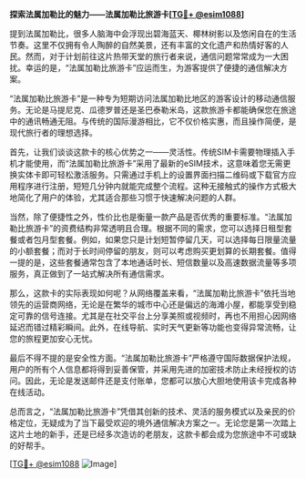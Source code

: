 **探索法属加勒比的魅力——法属加勒比旅游卡[[TG💪+ @esim1088](https://t.me/s/esim1088)]**

提到法属加勒比，很多人脑海中会浮现出碧海蓝天、椰林树影以及悠闲自在的生活节奏。这里不仅拥有令人陶醉的自然美景，还有丰富的文化遗产和热情好客的人民。然而，对于计划前往这片热带天堂的旅行者来说，通信问题常常成为一大困扰。幸运的是，“法属加勒比旅游卡”应运而生，为游客提供了便捷的通信解决方案。

“法属加勒比旅游卡”是一种专为短期访问法属加勒比地区的游客设计的移动通信服务。无论是马提尼克、瓜德罗普还是圣巴泰勒米岛，这款旅游卡都能确保您在旅途中的通讯畅通无阻。与传统的国际漫游相比，它不仅价格实惠，而且操作简便，是现代旅行者的理想选择。

首先，让我们谈谈这款卡的核心优势之一——灵活性。传统SIM卡需要物理插入手机才能使用，而“法属加勒比旅游卡”采用了最新的eSIM技术，这意味着您无需更换实体卡即可轻松激活服务。只需通过手机上的设置界面扫描二维码或下载官方应用程序进行注册，短短几分钟内就能完成整个流程。这种无接触式的操作方式极大地简化了用户的体验，尤其适合那些习惯于快速解决问题的人群。

当然，除了便捷性之外，性价比也是衡量一款产品是否优秀的重要标准。“法属加勒比旅游卡”的资费结构非常透明且合理。根据不同的需求，您可以选择日租型套餐或者包月型套餐。例如，如果您只是计划短暂停留几天，可以选择每日限量流量的小额套餐；而对于长时间停留的朋友，则可以考虑购买更划算的长期套餐。值得一提的是，这些套餐通常包含了本地通话时长、短信数量以及高速数据流量等多项服务，真正做到了一站式解决所有通信需求。

那么，这款卡的实际表现如何呢？从网络覆盖来看，“法属加勒比旅游卡”依托当地领先的运营商网络，无论是在繁华的城市中心还是偏远的海滩小屋，都能享受到稳定可靠的信号连接。尤其是在社交平台上分享美照或视频时，再也不用担心因网络延迟而错过精彩瞬间。此外，在线导航、实时天气更新等功能也变得异常流畅，让您的旅程更加安心无忧。

最后不得不提的是安全性方面。“法属加勒比旅游卡”严格遵守国际数据保护法规，用户的所有个人信息都将得到妥善保管，并采用先进的加密技术防止未经授权的访问。因此，无论是发送邮件还是支付账单，您都可以放心大胆地使用该卡完成各种在线活动。

总而言之，“法属加勒比旅游卡”凭借其创新的技术、灵活的服务模式以及亲民的价格定位，无疑成为了当下最受欢迎的境外通信解决方案之一。无论您是第一次踏上这片土地的新手，还是已经多次造访的老朋友，这款卡都会成为您旅途中不可或缺的好帮手。

[[TG💪+ @esim1088](https://t.me/s/esim1088) ![Image](https://i.postimg.cc/4NQfJmqS/Snipaste-2025-05-13-00-14-12.png)]